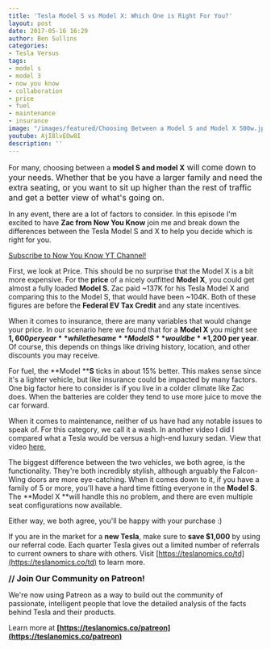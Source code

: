 ```yaml
---
title: 'Tesla Model S vs Model X: Which One is Right For You?'
layout: post
date: 2017-05-16 16:29
author: Ben Sullins
categories:
- Tesla Versus
tags:
- model s
- model 3
- now you know
- collaboration
- price
- fuel
- maintenance
- insurance
image: "/images/featured/Choosing Between a Model S and Model X 500w.jpeg"
youtube: AjI8lvEOw0I
description: ''
---
```

For many, choosing between a **model S and model X**<span style="color: rgb(25, 25, 25); font-size: 1rem;"> will come down to your needs. Whether that be you have a larger family and need the extra seating, or you want to sit up higher than the rest of traffic and get a better view of what's going on.</span>

In any event, there are a lot of factors to consider. In this episode I'm excited to have **Zac from Now You Know** join me and break down the differences between the Tesla Model S and X to help you decide which is right for you.

[Subscribe to Now You Know YT Channel!](https://www.youtube.com/channel/UCMFmrcGuFNu_59L0pHcR0OA)

First, we look at Price. This should be no surprise that the Model X is a bit more expensive. For the **price** of a nicely outfitted **Model X**, you could get almost a fully loaded **Model S**. Zac paid ~137K for his Tesla Model X and comparing this to the Model S, that would have been ~104K. Both of these figures are before the **Federal EV Tax Credit** and any state incentives.

When it comes to insurance, there are many variables that would change your price. In our scenario here we found that for a **Model X** you might see **$1,600 per year** while the same **Model S** would be **$1,200 per year**. Of course, this depends on things like driving history, location, and other discounts you may receive.

For fuel, the **Model ****S** ticks in about 15% better. This makes sense since it's a lighter vehicle, but like insurance could be impacted by many factors. One big factor here to consider is if you live in a colder climate like Zac does. When the batteries are colder they tend to use more juice to move the car forward.

When it comes to maintenance, neither of us have had any notable issues to speak of. For this category, we call it a wash. In another video I did I compared what a Tesla would be versus a high-end luxury sedan. View that video [here ](https://www.youtube.com/watch?v=H1BI9P1qcAY)

The biggest difference between the two vehicles, we both agree, is the functionality. They're both incredibly stylish, although arguably the Falcon-Wing doors are more eye-catching. When it comes down to it, if you have a family of 5 or more, you'll have a hard time fitting everyone in the **Model S**. The **Model X **will handle this no problem, and there are even multiple seat configurations now available.

Either way, we both agree, you'll be happy with your purchase :)

If you are in the market for a **new Tesla**, make sure to **save $1,000** by using our referral code. Each quarter Tesla gives out a limited number of referrals to current owners to share with others. Visit [https://teslanomics.co/td](https://teslanomics.co/td) to learn more.

<span style="font-size: 1rem;"><b>// Join Our Community on Patreon!</b></span>

We're now using Patreon as a way to build out the community of passionate, intelligent people that love the detailed analysis of the facts behind Tesla and their products.

Learn more at **[https://teslanomics.co/patreon](https://teslanomics.co/patreon)**